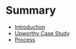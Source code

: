 # Summary

* [Introduction](README.md)
* [Upworthy Case Study](upworthy_case_study.md)
* [Process](process.md)

